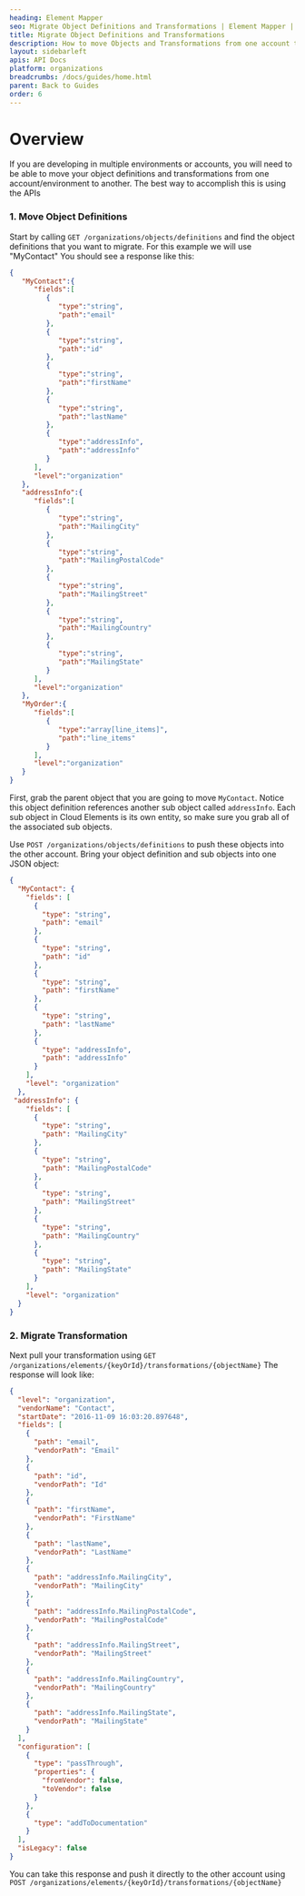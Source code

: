 ```yaml
---
heading: Element Mapper
seo: Migrate Object Definitions and Transformations | Element Mapper | Cloud Elements API Docs
title: Migrate Object Definitions and Transformations
description: How to move Objects and Transformations from one account to another
layout: sidebarleft
apis: API Docs
platform: organizations
breadcrumbs: /docs/guides/home.html
parent: Back to Guides
order: 6
---
```


# Overview  

If you are developing in multiple environments or accounts, you will need to be able to move your object definitions and transformations from one account/environment to another. The best way to accomplish this is using the APIs

### 1. Move Object Definitions  

Start by calling `GET /organizations/objects/definitions` and find the object definitions that you want to migrate. For this example we will use "MyContact" You should see a response like this:  

```JSON
{
   "MyContact":{
      "fields":[
         {
            "type":"string",
            "path":"email"
         },
         {
            "type":"string",
            "path":"id"
         },
         {
            "type":"string",
            "path":"firstName"
         },
         {
            "type":"string",
            "path":"lastName"
         },
         {
            "type":"addressInfo",
            "path":"addressInfo"
         }
      ],
      "level":"organization"
   },
   "addressInfo":{
      "fields":[
         {
            "type":"string",
            "path":"MailingCity"
         },
         {
            "type":"string",
            "path":"MailingPostalCode"
         },
         {
            "type":"string",
            "path":"MailingStreet"
         },
         {
            "type":"string",
            "path":"MailingCountry"
         },
         {
            "type":"string",
            "path":"MailingState"
         }
      ],
      "level":"organization"
   },
   "MyOrder":{
      "fields":[
         {
            "type":"array[line_items]",
            "path":"line_items"
         }
      ],
      "level":"organization"
   }
}
```

First, grab the parent object that you are going to move `MyContact`. Notice this object definition references another sub object called `addressInfo`. Each sub object in Cloud Elements is its own entity, so make sure you grab all of the associated sub objects.  

Use `POST /organizations/objects/definitions` to push these objects into the other account. Bring your object definition and sub objects into one JSON object:  

```JSON
{
  "MyContact": {
    "fields": [
      {
        "type": "string",
        "path": "email"
      },
      {
        "type": "string",
        "path": "id"
      },
      {
        "type": "string",
        "path": "firstName"
      },
      {
        "type": "string",
        "path": "lastName"
      },
      {
        "type": "addressInfo",
        "path": "addressInfo"
      }
    ],
    "level": "organization"
  },
 "addressInfo": {
    "fields": [
      {
        "type": "string",
        "path": "MailingCity"
      },
      {
        "type": "string",
        "path": "MailingPostalCode"
      },
      {
        "type": "string",
        "path": "MailingStreet"
      },
      {
        "type": "string",
        "path": "MailingCountry"
      },
      {
        "type": "string",
        "path": "MailingState"
      }
    ],
    "level": "organization"
  }
}
```

### 2. Migrate Transformation  

Next pull your transformation using `GET /organizations/elements/{keyOrId}/transformations/{objectName}`
The response will look like:  

```JSON
{
  "level": "organization",
  "vendorName": "Contact",
  "startDate": "2016-11-09 16:03:20.897648",
  "fields": [
    {
      "path": "email",
      "vendorPath": "Email"
    },
    {
      "path": "id",
      "vendorPath": "Id"
    },
    {
      "path": "firstName",
      "vendorPath": "FirstName"
    },
    {
      "path": "lastName",
      "vendorPath": "LastName"
    },
    {
      "path": "addressInfo.MailingCity",
      "vendorPath": "MailingCity"
    },
    {
      "path": "addressInfo.MailingPostalCode",
      "vendorPath": "MailingPostalCode"
    },
    {
      "path": "addressInfo.MailingStreet",
      "vendorPath": "MailingStreet"
    },
    {
      "path": "addressInfo.MailingCountry",
      "vendorPath": "MailingCountry"
    },
    {
      "path": "addressInfo.MailingState",
      "vendorPath": "MailingState"
    }
  ],
  "configuration": [
    {
      "type": "passThrough",
      "properties": {
        "fromVendor": false,
        "toVendor": false
      }
    },
    {
      "type": "addToDocumentation"
    }
  ],
  "isLegacy": false
}
```

You can take this response and push it directly to the other account using `POST /organizations/elements/{keyOrId}/transformations/{objectName}`
